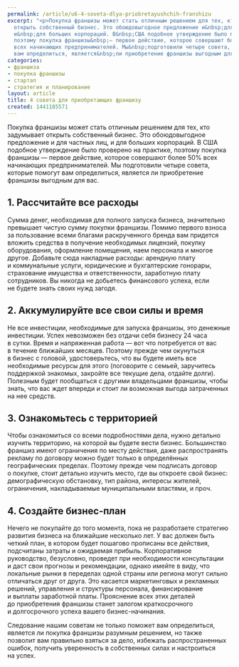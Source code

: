 ```yaml
---
permalink: /article/u6-4-soveta-dlya-priobretayushchih-franshizu
excerpt: "<p>Покупка франшизы может стать отличным решением для тех, кто задумывает
  открыть собственный бизнес. Это обоюдовыгодное предложение и&nbsp;для частных лиц,
  и&nbsp;для больших корпораций. В&nbsp;США подобное утверждение было проверено на&nbsp;практике,
  поэтому покупка франшизы&nbsp;— первое действие, которое совершают более&nbsp;50%
  всех начинающих предпринимателей. Мы&nbsp;подготовили четыре совета, которые помогут
  вам определиться, является&nbsp;ли приобретение франшизы выгодным для вас.</p>"
categories:
- франшиза
- покупка франшизы
- стартап
- стратегия и планирование
layout: article
title: 4 совета для приобретающих франшизу
created: 1441185571
---
```

<p>Покупка франшизы может стать отличным решением для тех, кто задумывает открыть собственный бизнес. Это обоюдовыгодное предложение и&nbsp;для частных лиц, и&nbsp;для больших корпораций. В&nbsp;США подобное утверждение было проверено на&nbsp;практике, поэтому покупка франшизы&nbsp;— первое действие, которое совершают более&nbsp;50% всех начинающих предпринимателей. Мы&nbsp;подготовили четыре совета, которые помогут вам определиться, является&nbsp;ли приобретение франшизы выгодным для вас.</p>
<h2>1. Рассчитайте все расходы</h2>
<p>Сумма денег, необходимая для полного запуска бизнеса, значительно превышает чистую сумму покупки франшизы. Помимо первого взноса за&nbsp;пользование всеми благами раскрученного бренда вам придется вложить средства в&nbsp;получение необходимых лицензий, покупку оборудования, оформление помещения, наем персонала и&nbsp;многое другое. Добавьте сюда накладные расходы: арендную плату и&nbsp;коммунальные услуги, юридические и&nbsp;бухгалтерские гонорары, страхование имущества и&nbsp;ответственности, заработную плату сотрудников. Вы&nbsp;никогда не&nbsp;добьетесь финансового успеха, если не&nbsp;будете знать своих нужд загодя.</p>
<h2>2. Аккумулируйте все свои силы и&nbsp;время</h2>
<p>Не&nbsp;все инвестиции, необходимые для запуска франшизы, это денежные инвестиции. Успех невозможен без отдачи себя бизнесу 24&nbsp;часа в&nbsp;сутки. Время и&nbsp;напряженная работа&nbsp;— вот что потребуется от&nbsp;вас в&nbsp;течение ближайших месяцев. Поэтому прежде чем окунуться в&nbsp;бизнес с&nbsp;головой, удостоверьтесь, что вы&nbsp;будете иметь все необходимые ресурсы для этого (поговорите с&nbsp;семьей, заручитесь поддержкой знакомых, закройте все текущие дела, отдайте долги). Полезным будет пообщаться с&nbsp;другими владельцами франшизы, чтобы знать, что вас ждет впереди и&nbsp;стоит&nbsp;ли возможная выгода затраченных на&nbsp;нее средств.</p>
<h2>3. Ознакомьтесь с&nbsp;территорией</h2>
<p>Чтобы ознакомиться со&nbsp;всеми подробностями дела, нужно детально изучить территорию, на&nbsp;которой вы&nbsp;будете вести бизнес. Большинство франшиз имеют ограничения по&nbsp;месту действия, даже распространять рекламу по&nbsp;договору можно будет только в&nbsp;определённых географических пределах. Поэтому прежде чем подписать договор о&nbsp;покупке, стоит детально изучить место, где вы&nbsp;откроете свой бизнес: демографическую обстановку, тип района, интересы жителей, ограничения, накладываемые муниципальными властями, и&nbsp;проч.</p>
<h2>4. Создайте бизнес-план</h2>
<p>Нечего не&nbsp;покупайте до&nbsp;того момента, пока не&nbsp;разработаете стратегию развития бизнеса на&nbsp;ближайшие несколько лет. У&nbsp;вас должен быть четкий план, в&nbsp;котором будет пошагово прописаны все действия, подсчитаны затраты и&nbsp;ожидаемая прибыль. Корпоративное руководство, безусловно, проведет при необходимости консультации и&nbsp;даст свои прогнозы и&nbsp;рекомендации, однако имейте в&nbsp;виду, что локальные рынки в&nbsp;переделах одной страны или региона могут сильно отличаться друг от&nbsp;друга. Это касается маркетинговых и&nbsp;рекламных решений, управления и&nbsp;структуры персонала, финансирование и&nbsp;выплаты заработной платы. Прояснение всех этих деталей до&nbsp;приобретения франшизы станет залогом краткосрочного и&nbsp;долгосрочного успеха вашего бизнес-начинания.</p>
<p>Следование нашим советам не&nbsp;только поможет вам определиться, является&nbsp;ли покупка франшизы разумным решением, но&nbsp;также позволит вам правильно взяться за&nbsp;дело, избежать распространенных ошибок, получить уверенность в&nbsp;собственных силах и&nbsp;настроиться на&nbsp;успех.</p>
<p> </p>
